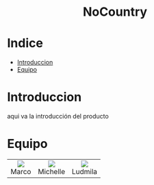 <h1 align= 'center'><strong>NoCountry</strong></h1>

# Indice

- [Introduccion](#Introduccion)
- [Equipo](#Equipo)

# Introduccion

aqui va la introducción del producto

# Equipo

<div align= 'center'>

  <table align= 'center'>
    <tr align= 'center'>
      <td align= 'center'>
        <img src='https://github.com/user-attachments/assets/94ee6990-0d7d-4804-b28d-f2a0a49ab024' style= 'width:200px height=200px'><br>Marco<br>
        <a href='' width=''>
        <a href='' width=''>
      </td>
      <td align= 'center'>
        <img src='https://github.com/user-attachments/assets/d122a17c-ce28-43d4-9d4f-8f5a90cc51ce' style= 'width:200px height=200px'><br>Michelle<br>
        <a href='' width=''>
        <a href='' width=''>
      </td>
      <td align= 'center'>
        <img src='https://github.com/user-attachments/assets/d72bf324-b844-4938-ae94-b952657594df' style= 'width:200px height=200px'><br>Ludmila<br>
        <a href='' width=''>
        <a href='' width=''>
      </td>
    </tr>
  </table>
</div>
